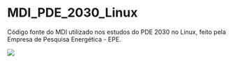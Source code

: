 # MDI_PDE_2030_Linux
Código fonte do MDI utilizado nos estudos do PDE 2030 no Linux, feito pela Empresa de Pesquisa Energética - EPE.

[<img src="https://i.imgur.com/M310MnQ.jpeg">](https://app.powerbi.com/view?r=eyJrIjoiYTA0ZjlkMTAtZWNkMi00YjQ1LWFkOTEtOTQ1Njg1ZjNhZTViIiwidCI6Ijc5ODE2YzVlLTJmNTctNGE1My04ZjJjLWE4YzFhNDYwNjAzYyJ9)
